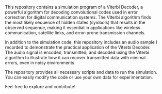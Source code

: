 This repository contains a simulation program of a Viterbi Decoder, a powerful algorithm for decoding convolutional codes used in error correction for digital communication systems. The Viterbi algorithm finds the most likely sequence of hidden states (symbols) that results in the observed sequence, making it essential in applications like wireless communication, satellite links, and error-prone transmission channels.

In addition to the simulation code, this repository includes an audio sample I recorded to demonstrate the practical application of the Viterbi Decoder. The audio signal is encoded, transmitted, and decoded using the Viterbi algorithm to illustrate how it can recover transmitted data with minimal errors, even in noisy environments.

The repository provides all necessary scripts and data to run the simulation. You can easily modify the code or use your own data for experimentation.

Feel free to explore and contribute!

